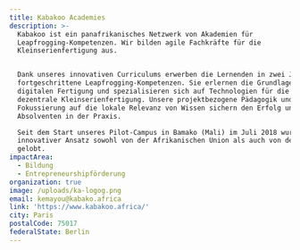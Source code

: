 ```yaml
---
title: Kabakoo Academies
description: >-
  Kabakoo ist ein panafrikanisches Netzwerk von Akademien für
  Leapfrogging-Kompetenzen. Wir bilden agile Fachkräfte für die
  Kleinserienfertigung aus.


  Dank unseres innovativen Curriculums erwerben die Lernenden in zwei Jahren
  fortgeschrittene Leapfrogging-Kompetenzen. Sie erlernen die Grundlagen der
  digitalen Fertigung und spezialisieren sich auf Technologien für die
  dezentrale Kleinserienfertigung. Unsere projektbezogene Pädagogik und
  Fokussierung auf die lokale Relevanz von Wissen sichern den Erfolg unserer
  Absolventen in der Praxis.

  Seit dem Start unseres Pilot-Campus in Bamako (Mali) im Juli 2018 wurde unser
  innovativer Ansatz sowohl von der Afrikanischen Union als auch von der UNESCO
  gelobt.
impactArea:
  - Bildung
  - Entrepreneurshipförderung
organization: true
image: /uploads/ka-logog.png
email: kemayou@kabako.africa
link: 'https://www.kabakoo.africa/'
city: Paris
postalCode: 75017
federalState: Berlin
---
```


